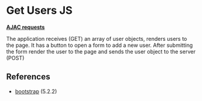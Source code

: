 # Get Users JS 

[**AJAC requests**](https://8panteon8.github.io/ajaxpractice/)

The application receives (GET) an array of user objects, renders users to the page.
It has a button to open a form to add a new user. After submitting the form render the user to the page and sends the user object to the server (POST)

## References

- [bootstrap](https://getbootstrap.com) (5.2.2)
